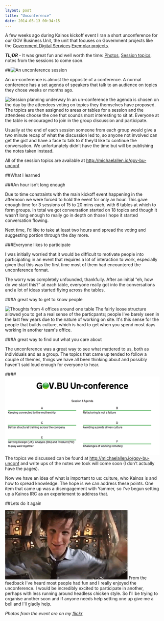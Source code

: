 ```yaml
---
layout: post
title: "Unconference"
date: 2014-05-13 00:34:15
---
```


A few weeks ago during Kainos kickoff event I ran a
short unconference for our GOV Business Unit, the unit that focuses on
Government projects like the [Government Digital Services]  [Exemplar projects].

___TL;DR___ - It was great fun and well worth the time: [Photos],
[Session topics], notes from the sessions to come soon.

##![An unconference session]

  [Government Digital Services]: https://gds.blog.gov.uk/
  [Exemplar projects]: https://www.gov.uk/transformation
  [An unconference session]: https://farm8.staticflickr.com/7103/13911542125_5ca5f2850a_b.jpg
  [Photos]: https://www.flickr.com/photos/mikeyallen/sets/72157644036971992/
  [Session topics]: http://michaelallen.io/gov-bu-unconf

<!--more-->

An un-conference is almost the opposite of a conference. A normal conference has
a set agenda of speakers that talk to an audience on topics they chose weeks or
months ago.

![Session planning underway] In an un-conference the agenda is chosen on the day
by the attendees voting on topics they themselves have proposed. The topics are
then assigned to areas or tables for a session and the attendees choose the one
that sounds most interesting to sit at. Everyone at the table is encouraged to
join in the group discussion and participate.

Usually at the end of each session someone from each group would give a two
minute recap of what the discussion led to, so anyone not involved can get the
gist and have a face to talk to if they’d like to continue the conversation.
We unfortunately didn’t have the time but will be publishing the notes taken
instead.

All of the session topics are available at <http://michaelallen.io/gov-bu-unconf>

##What I learned

###An hour isn’t long enough

Due to time constraints with the main kickoff event happening in the afternoon
we were forced to hold the event for only an hour. This gave enough time for 3
sessions of 15 to 20 mins each, with 6 tables at which to form groups. In total
we got conversation started on 18 topics and though it wasn’t long enough to
really go in depth on those I hope it started conversation flowing.

Next time, I’d like to take at least two hours and spread the voting and
suggesting portion through the day more.

###Everyone likes to participate

I was initially worried that it would be difficult to motivate people into
participating in an event that requires a lot of interaction to work,
especially given that this was the first time most of them had encountered the
unconference format.

The worry was completely unfounded, thankfully. After an initial “eh, how do we
start this?” at each table, everyone really got into the conversations and a
lot of ideas started flying across the tables.

###A great way to get to know people

![Thoughts from 4 offices around one table] The fairly loose structure allowed
you to get a real sense of the particpants; people I've barely seen in the last
few years due to the nature of working on site. It's this sense for the people
that builds culture, which is hard to get when you spend most days working
in another team's office.

###A great way to find out what you care about

The unconference was a great way to see what mattered to us, both as individuals
and as a group. The topics that came up tended to follow a couple of themes,
things we have all been thinking about and possibly haven't said loud enough for
everyone to hear.

####![What mattered to us]
The topics we discussed can be found at <http://michaelallen.io/gov-bu-unconf>
and write ups of the notes we took will come soon (I don't actually have the
pages).

Now we have an idea of what is important to us: culture, who Kainos is and how
to spread knowledge. The hope is we can address these points. One item that
came up was a disengagement with Yammer, so I've begun setting up a Kainos IRC
as an experiement to address that.

##Lets do it again

![Lets do it again] From the feedback I've heard most people had fun and I
really enjoyed the unconference. I would be incredibly excited to participate in
another, perhaps with less running around headless chicken style. So I'll be
trying to organise another soon and if anyone needs help setting one up give me
a bell and I'll gladly help.

*Photos from the event are on my [flickr]*

  [What mattered to us]: /assets/session-1-topics.png
  [Lets do it again]: /assets/thumbs-up.gif
  [Thoughts from 4 offices around one table]: https://farm8.staticflickr.com/7304/13888427486_f380b29f7d_b.jpg
  [flickr]: https://www.flickr.com/photos/mikeyallen/sets/72157644036971992/
  [Session planning underway]: https://farm8.staticflickr.com/7324/13911593293_a789a27f79_b.jpg
